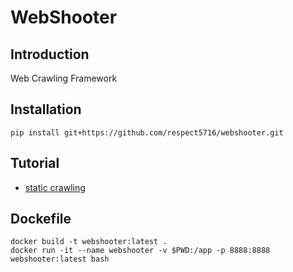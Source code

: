 # WebShooter


## Introduction
Web Crawling Framework


## Installation

```
pip install git+https://github.com/respect5716/webshooter.git
```

## Tutorial
* [static crawling](https://github.com/respect5716/webshooter/blob/main/tutorials/static_crawler.ipynb)


## Dockefile

```
docker build -t webshooter:latest .
docker run -it --name webshooter -v $PWD:/app -p 8888:8888 webshooter:latest bash
```